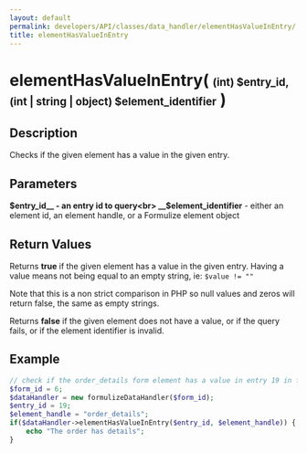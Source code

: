 ```yaml
---
layout: default
permalink: developers/API/classes/data_handler/elementHasValueInEntry/
title: elementHasValueInEntry
---
```


# elementHasValueInEntry( <span style='font-size: 14pt;'>(int) $entry_id, (int | string | object) $element_identifier</span> )

## Description

Checks if the given element has a value in the given entry.

## Parameters

__$entry_id__ - an entry id to query<br>
__$element_identifier__ - either an element id, an element handle, or a Formulize element object

## Return Values

Returns __true__ if the given element has a value in the given entry. Having a value means not being equal to an empty string, ie: `$value != ""`

Note that this is a non strict comparison in PHP so null values and zeros will return false, the same as empty strings.

Returns __false__ if the given element does not have a value, or if the query fails, or if the element identifier is invalid.

## Example

~~~php
// check if the order_details form element has a value in entry 19 in form 6
$form_id = 6;
$dataHandler = new formulizeDataHandler($form_id);
$entry_id = 19;
$element_handle = "order_details";
if($dataHandler->elementHasValueInEntry($entry_id, $element_handle)) {
    echo "The order has details";
}
~~~

